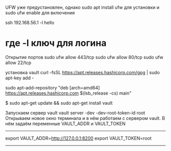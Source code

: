UFW уже предустановлен, однако sudo apt install ufw для установки и sudo ufw enable для включения



ssh 192.168.56.1 -l hello 
# где -l ключ для логина

Открытие портов 
sudo ufw allow 443/tcp
sudo ufw allow 80/tcp
sudo ufw allow 22/tcp


установка vault
curl -fsSL https://apt.releases.hashicorp.com/gpg | sudo apt-key add -

sudo apt-add-repository "deb [arch=amd64] https://apt.releases.hashicorp.com $(lsb_release -cs) main"

$ sudo apt-get update && sudo apt-get install vault

Запускаем сервер vault
vault server -dev -dev-root-token-id root
Открываем новое окно терминала и в нём работаем с сервером vault. В нём задаём переменные VAULT_ADDR и VAULT_TOKEN

*** 

export VAULT_ADDR=http://127.0.0.1:8200
export VAULT_TOKEN=root

***
